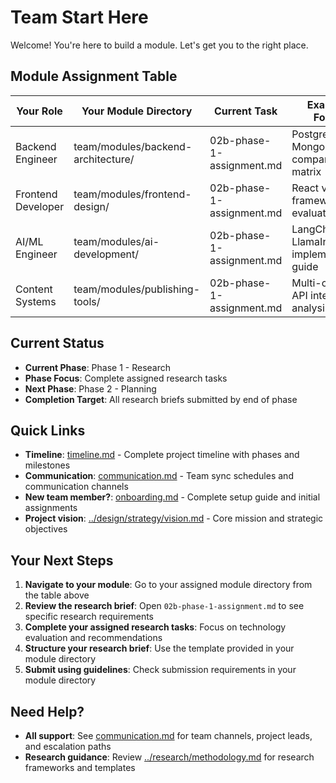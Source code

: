 # Team Start Here

Welcome! You're here to build a module. Let's get you to the right place.

## Module Assignment Table

| Your Role | Your Module Directory | Current Task | Example Focus |
|-----------|----------------------|--------------|---------------|
| Backend Engineer | team/modules/backend-architecture/ | 02b-phase-1-assignment.md | PostgreSQL vs MongoDB comparison matrix |
| Frontend Developer | team/modules/frontend-design/ | 02b-phase-1-assignment.md | React vs Vue framework evaluation |
| AI/ML Engineer | team/modules/ai-development/ | 02b-phase-1-assignment.md | LangChain vs LlamaIndex implementation guide |
| Content Systems | team/modules/publishing-tools/ | 02b-phase-1-assignment.md | Multi-channel API integration analysis |

## Current Status

- **Current Phase**: Phase 1 - Research
- **Phase Focus**: Complete assigned research tasks
- **Next Phase**: Phase 2 - Planning
- **Completion Target**: All research briefs submitted by end of phase

## Quick Links

- **Timeline**: [timeline.md](timeline.md) - Complete project timeline with phases and milestones
- **Communication**: [communication.md](communication.md) - Team sync schedules and communication channels
- **New team member?**: [onboarding.md](onboarding.md) - Complete setup guide and initial assignments
- **Project vision**: [../design/strategy/vision.md](../design/strategy/vision.md) - Core mission and strategic objectives

## Your Next Steps

1. **Navigate to your module**: Go to your assigned module directory from the table above
2. **Review the research brief**: Open `02b-phase-1-assignment.md` to see specific research requirements
3. **Complete your assigned research tasks**: Focus on technology evaluation and recommendations
4. **Structure your research brief**: Use the template provided in your module directory
5. **Submit using guidelines**: Check submission requirements in your module directory

## Need Help?

- **All support**: See [communication.md](communication.md) for team channels, project leads, and escalation paths
- **Research guidance**: Review [../research/methodology.md](../research/methodology.md) for research frameworks and templates